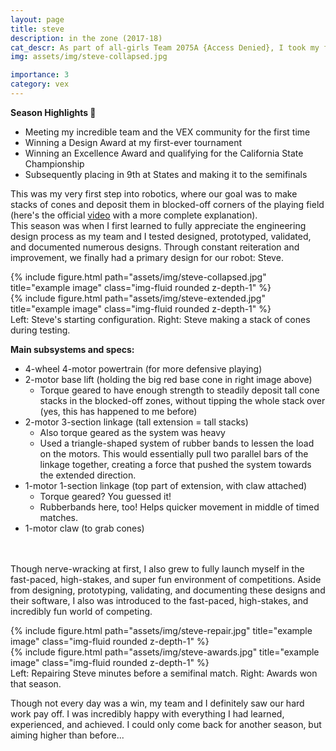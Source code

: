 ```yaml
---
layout: page
title: steve
description: in the zone (2017-18)
cat_descr: As part of all-girls Team 2075A {Access Denied}, I took my first major foray into engineering. I was nervous at first, but as I discovered the engineering design process through trial and iteration, I found myself learning a lot and having fun. Alongside hands-on work with a team, I learned how to professionally present myself to judges and alliance teams. Through designing, building, coding, and competing with the robots showcased below, I learned lessons that I know will be critical wherever I go. VEX has been a major highlight of my engineering experience, and is the reason why I'm here today.
img: assets/img/steve-collapsed.jpg

importance: 3
category: vex
---
```


**Season Highlights 🎉**
- Meeting my incredible team and the VEX community for the first time
- Winning a Design Award at my first-ever tournament
- Winning an Excellence Award and qualifying for the California State Championship
- Subsequently placing in 9th at States and making it to the semifinals

This was my very first step into robotics, where our goal was to make stacks of cones and deposit them in blocked-off corners of the playing field (here's the official [video](https://www.youtube.com/watch?v=1Yo_mlR1VJU&t=79s) with a more complete explanation).<br>
This season was when I first learned to fully appreciate the engineering design process as my team and I tested designed, prototyped, validated, and documented numerous designs. Through constant reiteration and improvement, we finally had a primary design for our robot: Steve.


<div class="row">
    <div class="col-sm mt-3 mt-md-0">
        {% include figure.html path="assets/img/steve-collapsed.jpg" title="example image" class="img-fluid rounded z-depth-1" %}
    </div>
    <div class="col-sm mt-3 mt-md-0">
        {% include figure.html path="assets/img/steve-extended.jpg" title="example image" class="img-fluid rounded z-depth-1" %}
    </div>
</div>
<div class="caption">
    Left: Steve's starting configuration. Right: Steve making a stack of cones during testing.
</div>

**Main subsystems and specs:**
- 4-wheel 4-motor powertrain (for more defensive playing)
- 2-motor base lift (holding the big red base cone in right image above)
    - Torque geared to have enough strength to steadily deposit tall cone stacks in the blocked-off zones, without tipping the whole stack over (yes, this has happened to me before)
- 2-motor 3-section linkage (tall extension = tall stacks)
    - Also torque geared as the system was heavy
    - Used a triangle-shaped system of rubber bands to lessen the load on the motors. This would essentially pull two parallel bars of the linkage together, creating a force that pushed the system towards the extended direction.
- 1-motor 1-section linkage (top part of extension, with claw attached)
    - Torque geared? You guessed it!
    - Rubberbands here, too! Helps quicker movement in middle of timed matches.
- 1-motor claw (to grab cones)



<br><br>
Though nerve-wracking at first, I also grew to fully launch myself in the fast-paced, high-stakes, and super fun environment of competitions. Aside from designing, prototyping, validating, and documenting these designs and their software, I also was introduced to the fast-paced, high-stakes, and incredibly fun world of competing. 

<div class="row">
    <div class="col-sm mt-3 mt-md-0">
        {% include figure.html path="assets/img/steve-repair.jpg" title="example image" class="img-fluid rounded z-depth-1" %}
    </div>
    <div class="col-sm mt-3 mt-md-0">
        {% include figure.html path="assets/img/steve-awards.jpg" title="example image" class="img-fluid rounded z-depth-1" %}
    </div>
</div>
<div class="caption">
    Left: Repairing Steve minutes before a semifinal match. Right: Awards won that season.
</div>

Though not every day was a win, my team and I definitely saw our hard work pay off. I was incredibly happy with everything I had learned, experienced, and achieved. I could only come back for another season, but aiming higher than before...
